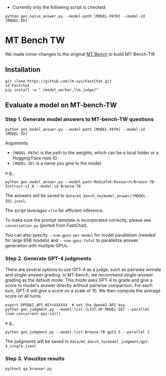 
- Currently only the following script is checked:
```
python gen_naive_answer.py --model-path [MODEL-PATH] --model-id [MODEL-ID]
```

# MT Bench TW

We made minor changes to the original [MT Bench](https://github.com/lm-sys/FastChat/tree/main/fastchat/llm_judge) to build MT-Bench-TW


## Installation
```
git clone https://github.com/lm-sys/FastChat.git
cd FastChat
pip install -e ".[model_worker,llm_judge]"
```

## Evaluate a model on MT-bench-TW

### Step 1. Generate model answers to MT-bench-TW questions
```
python gen_model_answer.py --model-path [MODEL-PATH] --model-id [MODEL-ID]
```
Arguments:
  - `[MODEL-PATH]` is the path to the weights, which can be a local folder or a Hugging Face repo ID.
  - `[MODEL-ID]` is a name you give to the model.

e.g.,
```
python gen_model_answer.py --model-path MediaTek-Research/Breeze-7B-Instruct-v1_0 --model-id Breeze-7B
```
The answers will be saved to `data/mt_bench_tw/model_answer/[MODEL-ID].jsonl`.

The script leverages `vllm` for efficient inference.

To make sure the prompt template is incorporated correctly, please see `conversation.py` (ported from FastChat).

You can also specify `--num-gpus-per-model` for model parallelism (needed for large 65B models) and `--num-gpus-total` to parallelize answer generation with multiple GPUs.

### Step 2. Generate GPT-4 judgments
There are several options to use GPT-4 as a judge, such as pairwise winrate and single-answer grading.
In MT-bench, we recommend single-answer grading as the default mode.
This mode asks GPT-4 to grade and give a score to model's answer directly without pairwise comparison.
For each turn, GPT-4 will give a score on a scale of 10. We then compute the average score on all turns.

```
export OPENAI_API_KEY=XXXXXX  # set the OpenAI API key
python gen_judgment.py --model-list [LIST-OF-MODEL-ID] --parallel [num-concurrent-api-call]
```

e.g.,
```
python gen_judgment.py --model-list Breeze-7B gpt3.5 --parallel 2
```
The judgments will be saved to `data/mt_bench_tw/model_judgment/gpt-4_single.jsonl`


### Step 3. Visuzlize results
```
python3 qa_browser.py
```
